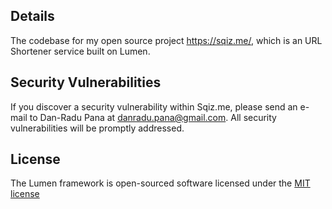 ## Details

The codebase for my open source project https://sqiz.me/, which is an URL Shortener service built on Lumen.

## Security Vulnerabilities

If you discover a security vulnerability within Sqiz.me, please send an e-mail to Dan-Radu Pana at danradu.pana@gmail.com. All security vulnerabilities will be promptly addressed.

## License

The Lumen framework is open-sourced software licensed under the [MIT license](http://opensource.org/licenses/MIT)
